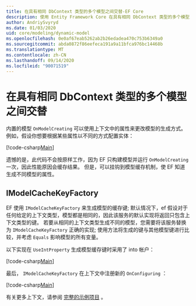 ```yaml
---
title: 在具有相同 DbContext 类型的多个模型之间交替-EF Core
description: 使用 Entity Framework Core 在具有相同 DbContext 类型的多个模型之间交替
author: AndriySvyryd
ms.date: 01/03/2020
uid: core/modeling/dynamic-model
ms.openlocfilehash: 0e0af67eab5262ab2b26edadea470c753b6349a0
ms.sourcegitcommit: abda0872f86eefeca191a9a11bfca976bc14468b
ms.translationtype: MT
ms.contentlocale: zh-CN
ms.lasthandoff: 09/14/2020
ms.locfileid: "90071519"
---
```

# <a name="alternating-between-multiple-models-with-the-same-dbcontext-type"></a>在具有相同 DbContext 类型的多个模型之间交替

内置的模型 `OnModelCreating` 可以使用上下文中的属性来更改模型的生成方式。 例如，假设你想要根据某些属性以不同的方式配置实体：

[!code-csharp[Main](../../../samples/core/Modeling/DynamicModel/DynamicContext.cs?name=OnModelCreating)]

遗憾的是，此代码不会按原样工作，因为 EF 只构建模型并运行 `OnModelCreating` 一次，因此性能原因会缓存结果。 但是，可以挂钩到模型缓存机制，使 EF 知道生成不同模型的属性。

## <a name="imodelcachekeyfactory"></a>IModelCacheKeyFactory

EF 使用 `IModelCacheKeyFactory` 来生成模型的缓存键; 默认情况下，ef 假设对于任何给定的上下文类型，模型都是相同的，因此该服务的默认实现将返回只包含上下文类型的键。 若要从相同的上下文类型生成不同的模型，您需要将该服务替换为 `IModelCacheKeyFactory` 正确的实现; 使用方法将生成的键与其他模型键进行比较，并考虑 `Equals` 影响模型的所有变量。

以下实现在 `UseIntProperty` 生成模型缓存键时采用了 into 帐户：

[!code-csharp[Main](../../../samples/core/Modeling/DynamicModel/DynamicModelCacheKeyFactory.cs?name=DynamicModel)]

最后， `IModelCacheKeyFactory` 在上下文中注册新的 `OnConfiguring` ：

[!code-csharp[Main](../../../samples/core/Modeling/DynamicModel/DynamicContext.cs?name=OnConfiguring)]

有关更多上下文，请参阅 [完整的示例项目](https://github.com/dotnet/EntityFramework.Docs/tree/master/samples/core/Modeling/DynamicModel) 。
